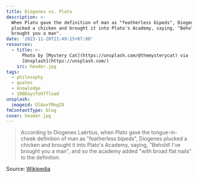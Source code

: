 ```yaml
---
title: Diogenes vs. Plato
description: >-
  When Plato gave the definition of man as "featherless bipeds", Diogenes
  plucked a chicken and brought it into Plato's Academy, saying, "Behold! I've
  brought you a man".
date: '2023-11-20T21:49:15+07:00'
resources:
  - title: >-
      Photo by [Mystery Cat](https://unsplash.com/@themysterycat) via
      [Unsplash](https://unsplash.com/)
    src: header.jpg
tags:
  - philosophy
  - quotes
  - knowledge
  - 100DaysToOffload
unsplash:
  imageid: OlAoxfMngZ4
fmContentType: blog
cover: header.jpg
---
```


> According to Diogenes Laërtius, when Plato gave the tongue-in-cheek definition of man as "featherless bipeds", Diogenes plucked a chicken and brought it into Plato's Academy, saying, "Behold! I've brought you a man", and so the academy added "with broad flat nails" to the definition.

Source: [Wikipedia](https://en.wikipedia.org/wiki/Diogenes#:~:text=According%20to%20Diogenes%20La%C3%ABrtius%2C%20when%20Plato%20gave%20the%20tongue%2Din%2Dcheek%5B35%5D%20definition%20of%20man%20as%20%22featherless%20bipeds%22%2C%20Diogenes%20plucked%20a%20chicken%20and%20brought%20it%20into%20Plato%27s%20Academy%2C%20saying%2C%20%22Behold!%20I%27ve%20brought%20you%20a%20man%22%2C%20and%20so%20the%20academy%20added%20%22with%20broad%20flat%20nails%22%20to%20the%20definition.)
